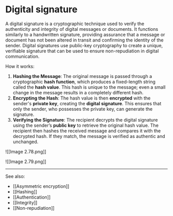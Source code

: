 
# Digital signature

A digital signature is a cryptographic technique used to verify the authenticity and integrity of digital messages or documents. It functions similarly to a handwritten signature, providing assurance that a message or document has not been altered in transit and confirming the identity of the sender. Digital signatures use public-key cryptography to create a unique, verifiable signature that can be used to ensure non-repudiation in digital communication.

How it works:

1. **Hashing the Message**: The original message is passed through a cryptographic **hash function**, which produces a fixed-length string called the **hash value**. This hash is unique to the message; even a small change in the message results in a completely different hash.
2. **Encrypting the Hash**: The hash value is then **encrypted** with the sender's **private key**, creating the **digital signature**. This ensures that only the sender, who possesses the private key, can generate the signature.
3. **Verifying the Signature**: The recipient decrypts the digital signature using the sender’s **public key** to retrieve the original hash value. The recipient then hashes the received message and compares it with the decrypted hash. If they match, the message is verified as authentic and unchanged.

![[Image 2.78.png]]

![[Image 2.79.png]]

---

See also:

- [[Asymmetric encryption]]
- [[Hashing]]
- [[Authentication]]
- [[Integrity]]
- [[Non-repudiation]]
